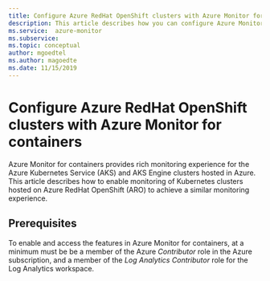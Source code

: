 ```yaml
---
title: Configure Azure RedHat OpenShift clusters with Azure Monitor for containers | Microsoft Docs
description: This article describes how you can configure Azure Monitor for containers to monitor Kubernetes clusters hosted on Azure RedHat OpenShift.
ms.service:  azure-monitor
ms.subservice: 
ms.topic: conceptual
author: mgoedtel
ms.author: magoedte
ms.date: 11/15/2019
---
```


# Configure Azure RedHat OpenShift clusters with Azure Monitor for containers

Azure Monitor for containers provides rich monitoring experience for the Azure Kubernetes Service (AKS) and AKS Engine clusters hosted in Azure. This article describes how to enable monitoring of Kubernetes clusters hosted on Azure RedHat OpenShift (ARO) to achieve a similar monitoring experience.

## Prerequisites

To enable and access the features in Azure Monitor for containers, at a minimum must be be a member of the Azure *Contributor* role in the Azure subscription, and a member of the *Log Analytics Contributor* role for the Log Analytics workspace.  
